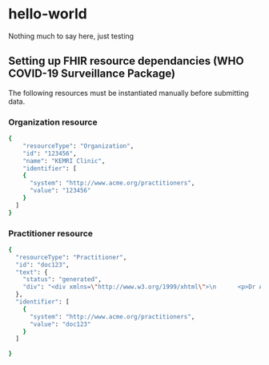 # hello-world
Nothing much to say here, just testing

## Setting up FHIR resource dependancies (WHO COVID-19 Surveillance Package)
The following resources must be instantiated manually before submitting data.


### Organization resource

```sh
{
	"resourceType": "Organization",
	"id": "123456",
	"name": "KEMRI Clinic",
	"identifier": [
    {
      "system": "http://www.acme.org/practitioners",
      "value": "123456"
    }
  ]
}
```

### Practitioner resource

```sh
{
  "resourceType": "Practitioner",
  "id": "doc123",
  "text": {
    "status": "generated",
    "div": "<div xmlns=\"http://www.w3.org/1999/xhtml\">\n      <p>Dr Adam Careful is a Referring Practitioner for Acme Hospital from 1-Jan 2012 to 31-Mar\n        2012</p>\n    </div>"
  },
  "identifier": [
    {
      "system": "http://www.acme.org/practitioners",
      "value": "doc123"
    }
  ]
  
}
